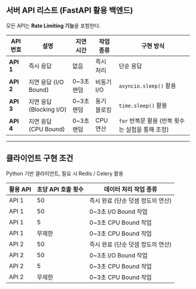 ## 서버 API 리스트 (FastAPI 활용 백엔드)

모든 API는 **Rate Limiting 기능**을 포함한다.

| API 번호 | 설명 | 지연 시간 | 작업 종류 | 구현 방식 |
|-----------|--------|------------|-------------|-------------|
| **API 1** | 즉시 응답 | 없음 | 즉시 처리 | 단순 응답 |
| **API 2** | 지연 응답 (I/O Bound) | 0~3초 랜덤 | 비동기 I/O | `asyncio.sleep()` 활용 |
| **API 3** | 지연 응답 (Blocking I/O) | 0~3초 랜덤 | 동기 블로킹 | `time.sleep()` 활용 |
| **API 4** | 지연 응답 (CPU Bound) | 0~3초 랜덤 | CPU 연산 | `for` 반복문 활용 (반복 횟수는 실험을 통해 조정) |

---

## 클라이언트 구현 조건

Python 기반 클라이언트, 필요 시 Redis / Celery 활용

| 활용 API | 초당 API 호출 횟수 | 데이터 처리 작업 종류 |
|-----------|----------------------|------------------------|
| API 1 | 50 | 즉시 완료 (단순 덧셈 정도의 연산) |
| API 1 | 50 | 0~3초 I/O Bound 작업 |
| API 1 | 5 | 0~3초 CPU Bound 작업 |
| API 1 | 무제한 | 0~3초 CPU Bound 작업 |
| API 2 | 50 | 즉시 완료 (단순 덧셈 정도의 연산) |
| API 2 | 50 | 0~3초 I/O Bound 작업 |
| API 2 | 5 | 0~3초 CPU Bound 작업 |
| API 2 | 무제한 | 0~3초 CPU Bound 작업 |
